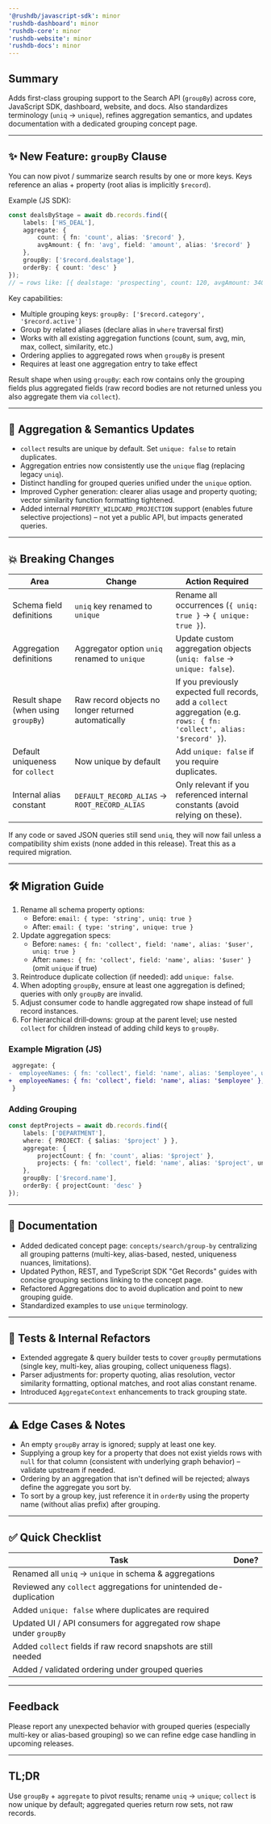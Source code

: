 ```yaml
---
'@rushdb/javascript-sdk': minor
'rushdb-dashboard': minor
'rushdb-core': minor
'rushdb-website': minor
'rushdb-docs': minor
---
```


## Summary
Adds first-class grouping support to the Search API (`groupBy`) across core, JavaScript SDK, dashboard, website, and docs. Also standardizes terminology (`uniq` -> `unique`), refines aggregation semantics, and updates documentation with a dedicated grouping concept page.

---
## ✨ New Feature: `groupBy` Clause
You can now pivot / summarize search results by one or more keys. Keys reference an alias + property (root alias is implicitly `$record`).

Example (JS SDK):
```ts
const dealsByStage = await db.records.find({
	labels: ['HS_DEAL'],
	aggregate: {
		count: { fn: 'count', alias: '$record' },
		avgAmount: { fn: 'avg', field: 'amount', alias: '$record' }
	},
	groupBy: ['$record.dealstage'],
	orderBy: { count: 'desc' }
});
// → rows like: [{ dealstage: 'prospecting', count: 120, avgAmount: 3400 }, ...]
```

Key capabilities:
* Multiple grouping keys: `groupBy: ['$record.category', '$record.active']`
* Group by related aliases (declare alias in `where` traversal first)
* Works with all existing aggregation functions (count, sum, avg, min, max, collect, similarity, etc.)
* Ordering applies to aggregated rows when `groupBy` is present
* Requires at least one aggregation entry to take effect

Result shape when using `groupBy`: each row contains only the grouping fields plus aggregated fields (raw record bodies are not returned unless you also aggregate them via `collect`).

---
## 🔄 Aggregation & Semantics Updates
* `collect` results are unique by default. Set `unique: false` to retain duplicates.
* Aggregation entries now consistently use the `unique` flag (replacing legacy `uniq`).
* Distinct handling for grouped queries unified under the `unique` option.
* Improved Cypher generation: clearer alias usage and property quoting; vector similarity function formatting tightened.
* Added internal `PROPERTY_WILDCARD_PROJECTION` support (enables future selective projections) – not yet a public API, but impacts generated queries.

---
## 💥 Breaking Changes
| Area | Change | Action Required |
|------|--------|-----------------|
| Schema field definitions | `uniq` key renamed to `unique` | Rename all occurrences (`{ uniq: true }` → `{ unique: true }`). |
| Aggregation definitions | Aggregator option `uniq` renamed to `unique` | Update custom aggregation objects (`uniq: false` → `unique: false`). |
| Result shape (when using `groupBy`) | Raw record objects no longer returned automatically | If you previously expected full records, add a `collect` aggregation (e.g. `rows: { fn: 'collect', alias: '$record' }`). |
| Default uniqueness for `collect` | Now unique by default | Add `unique: false` if you require duplicates. |
| Internal alias constant | `DEFAULT_RECORD_ALIAS` → `ROOT_RECORD_ALIAS` | Only relevant if you referenced internal constants (avoid relying on these). |

If any code or saved JSON queries still send `uniq`, they will now fail unless a compatibility shim exists (none added in this release). Treat this as a required migration.

---
## 🛠 Migration Guide
1. Rename all schema property options:
	 * Before: `email: { type: 'string', uniq: true }`
	 * After:  `email: { type: 'string', unique: true }`
2. Update aggregation specs:
	 * Before: `names: { fn: 'collect', field: 'name', alias: '$user', uniq: true }`
	 * After:  `names: { fn: 'collect', field: 'name', alias: '$user' }` (omit `unique` if true)
3. Reintroduce duplicate collection (if needed): add `unique: false`.
4. When adopting `groupBy`, ensure at least one aggregation is defined; queries with only `groupBy` are invalid.
5. Adjust consumer code to handle aggregated row shape instead of full record instances.
6. For hierarchical drill‑downs: group at the parent level; use nested `collect` for children instead of adding child keys to `groupBy`.

### Example Migration (JS)
```diff
 aggregate: {
-  employeeNames: { fn: 'collect', field: 'name', alias: '$employee', uniq: true },
+  employeeNames: { fn: 'collect', field: 'name', alias: '$employee' },
 }
```

### Adding Grouping
```ts
const deptProjects = await db.records.find({
	labels: ['DEPARTMENT'],
	where: { PROJECT: { $alias: '$project' } },
	aggregate: {
		projectCount: { fn: 'count', alias: '$project' },
		projects: { fn: 'collect', field: 'name', alias: '$project', unique: true }
	},
	groupBy: ['$record.name'],
	orderBy: { projectCount: 'desc' }
});
```

---
## 📘 Documentation
* Added dedicated concept page: `concepts/search/group-by` centralizing all grouping patterns (multi-key, alias-based, nested, uniqueness nuances, limitations).
* Updated Python, REST, and TypeScript SDK "Get Records" guides with concise grouping sections linking to the concept page.
* Refactored Aggregations doc to avoid duplication and point to new grouping guide.
* Standardized examples to use `unique` terminology.

---
## 🧪 Tests & Internal Refactors
* Extended aggregate & query builder tests to cover `groupBy` permutations (single key, multi-key, alias grouping, collect uniqueness flags).
* Parser adjustments for: property quoting, alias resolution, vector similarity formatting, optional matches, and root alias constant rename.
* Introduced `AggregateContext` enhancements to track grouping state.

---
## ⚠️ Edge Cases & Notes
* An empty `groupBy` array is ignored; supply at least one key.
* Supplying a group key for a property that does not exist yields rows with `null` for that column (consistent with underlying graph behavior) – validate upstream if needed.
* Ordering by an aggregation that isn't defined will be rejected; always define the aggregate you sort by.
* To sort by a group key, just reference it in `orderBy` using the property name (without alias prefix) after grouping.

---
## ✅ Quick Checklist
| Task | Done? |
|------|-------|
| Renamed all `uniq` → `unique` in schema & aggregations | |
| Reviewed any `collect` aggregations for unintended de-duplication | |
| Added `unique: false` where duplicates are required | |
| Updated UI / API consumers for aggregated row shape under `groupBy` | |
| Added `collect` fields if raw record snapshots are still needed | |
| Added / validated ordering under grouped queries | |

---
## Feedback
Please report any unexpected behavior with grouped queries (especially multi-key or alias-based grouping) so we can refine edge case handling in upcoming releases.

---
## TL;DR
Use `groupBy` + `aggregate` to pivot results; rename `uniq` → `unique`; `collect` is now unique by default; aggregated queries return row sets, not raw records.